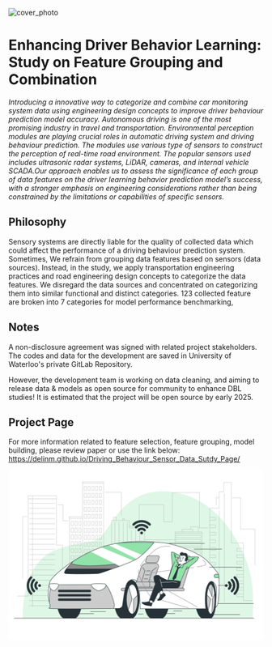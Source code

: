 ![cover_photo](static/images/Features.png)

# Enhancing Driver Behavior Learning: Study on Feature Grouping and Combination
*Introducing a innovative way to categorize and combine car monitoring system data using engineering design concepts to improve driver behaviour prediction model accuracy. Autonomous driving is one of the most promising industry in travel and transportation. Environmental perception modules are playing crucial roles in automatic driving system and driving behaviour prediction. The modules use various type of sensors to construct the perception of real-time road environment. The popular sensors used includes ultrasonic radar systems, LiDAR, cameras, and internal vehicle SCADA.Our approach enables us to assess the significance of each group of data features on the driver learning behavior prediction model’s success, with a stronger emphasis on engineering considerations rather than being constrained by the limitations or capabilities of specific sensors.*

## Philosophy
Sensory systems are directly liable for the quality of collected data which could affect the performance of a driving behaviour prediction system. Sometimes, We refrain from grouping data features based on sensors (data sources). Instead, in the study, we apply transportation engineering practices and road engineering design concepts to categorize the data features. We disregard the data sources and concentrated on categorizing them into similar functional and distinct categories. 123 collected feature are broken into 7 categories for model performance benchmarking,

## Notes
A non-disclosure agreement was signed with related project stakeholders. The codes and data for the development are saved in University of Waterloo's private GitLab Repository.

However, the development team is working on data cleaning, and aiming to release data & models as open source for community to enhance DBL studies! It is estimated that the project will be open source by early 2025.

## Project Page
For more information related to feature selection, feature grouping, model building, please review paper or use the link below:
https://delinm.github.io/Driving_Behaviour_Sensor_Data_Sutdy_Page/


![finishing_photo](static/images/DFC_CoverPic.jpg)